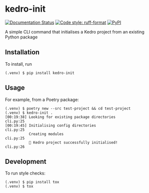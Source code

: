 # kedro-init

[![Documentation Status](https://readthedocs.org/projects/kedro-init/badge/?version=latest)](https://kedro-init.readthedocs.io/en/latest/?badge=latest)
[![Code style: ruff-format](https://img.shields.io/badge/code%20style-ruff_format-6340ac.svg)](https://github.com/astral-sh/ruff)
[![PyPI](https://img.shields.io/pypi/v/kedro-init)](https://pypi.org/project/kedro-init)

A simple CLI command that initialises a Kedro project from an existing Python package

## Installation

To install, run

```
(.venv) $ pip install kedro-init
```

## Usage

For example, from a Poetry package:

```
(.venv) $ poetry new --src test-project && cd test-project
(.venv) $ kedro-init .
[00:19:38] Looking for existing package directories                             cli.py:25
[00:19:45] Initialising config directories                                      cli.py:25
           Creating modules                                                     cli.py:25
           🔶 Kedro project successfully initialised!                           cli.py:26
```

## Development

To run style checks:

```
(.venv) $ pip install tox
(.venv) $ tox
```
